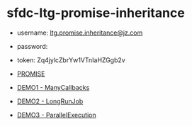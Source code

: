 # sfdc-ltg-promise-inheritance

* username: ltg.promise.inheritance@jz.com
* password:
* token: Zq4jylcZbrYw1VTnIaHZGgb2v

* [PROMISE](./notes/PROMISE.md)
* [DEMO1 - ManyCallbacks](./notes/ManyCallbacks.md)
* [DEMO2 - LongRunJob](./notes/LongRunJob.md)
* [DEMO3 - ParallelExecution](./notes/ParallelExecution.md)
